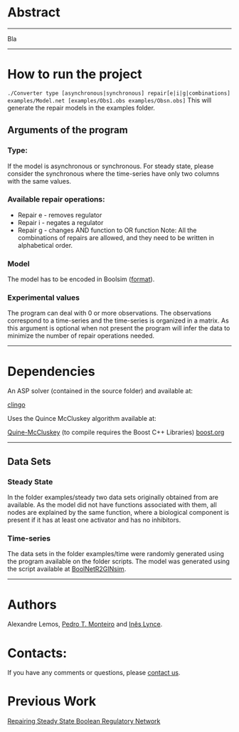 # Abstract 
***
Bla

***
# How to run the project

`./Converter type [asynchronous|synchronous] repair[e|i|g|combinations] examples/Model.net [examples/Obs1.obs examples/Obsn.obs]`
This will generate the repair models in the examples folder.

## Arguments of the program
### Type:

If the model is asynchronous or synchronous. For steady state, please consider the synchronous where the time-series have only two columns with the same values.

### Available repair operations:

* Repair e - removes regulator
* Repair i - negates a regulator
* Repair g - changes AND function to OR function
Note: All the combinations of repairs are allowed, and they need to be written in alphabetical order.

### Model

The model has to be encoded in Boolsim ([format](http://www.colomoto.org/formats/boolsim.html)). 

### Experimental values

The program can deal with 0 or more observations. The observations correspond to a time-series and the time-series is organized in a matrix. As this argument is optional when not present the program will infer the data to minimize the number of repair operations needed.


***
# Dependencies
An ASP solver (contained in the source folder) and available at:

[clingo](https://github.com/potassco/clingo)

Uses the Quince McCluskey algorithm available at:

[Quine-McCluskey](https://github.com/pfpacket/Quine-McCluskey) (to compile requires the Boost C++ Libraries) [boost.org](http://www.boost.org/)

***
## Data Sets
### Steady State
In the folder examples/steady two data sets originally obtained from  are available.
As the model did not have functions associated with them, all nodes are explained by the same function, where a biological component is present if it has at least one activator and has no inhibitors.
### Time-series
The data sets in the folder examples/time were randomly generated using the program available on the folder scripts. The model was generated using the script available at [BoolNetR2GINsim](https://github.com/ptgm/BoolNetR2GINsim).
***
# Authors
Alexandre Lemos, [Pedro T. Monteiro](http://pedromonteiro.org/) and [Inês Lynce](http://sat.inesc-id.pt/~ines/).
# Contacts:
If you have any comments or questions, please [contact us](mailto:ines.lynce@tecnico.ulisboa.pt;alexandre.lemos@tecnico.ulisboa.pt;pedro.tiago.monteiro@tecnico.pt;?subject=[Repairing%20Boolean%20regulatory%20networks]).

# Previous Work
[Repairing Steady State Boolean Regulatory Network](http://web.ist.utl.pt/~alexandre.lemos/rbn/)